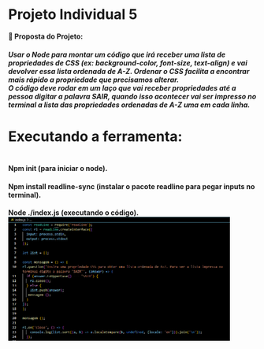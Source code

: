 # Projeto Individual 5
 
<strong>📌 Proposta do Projeto:
<h5>Usar o Node para montar um código que irá receber uma lista de propriedades de CSS (ex: background-color, font-size, text-align) e vai devolver essa lista ordenada de A-Z. Ordenar o CSS facilita a encontrar mais rápido a propriedade que precisamos alterar.
<BR/>
O código deve rodar em um laço que vai receber propriedades até a pessoa digitar a palavra SAIR, quando isso acontecer vai ser impresso no terminal a lista das propriedades ordenadas de A-Z uma em cada linha.<H5>

<h1>Executando a ferramenta: <h1>

<h4>Npm init (para iniciar o node).
<h4>Npm install readline-sync (instalar o pacote readline para pegar inputs no terminal).
<h4>Node ./index.js (executando o código).
<img width="450" alt="print-código-index.js" src= "https://raw.githubusercontent.com/devRaquel/projeto5/main/print-indexjs.PNG">
